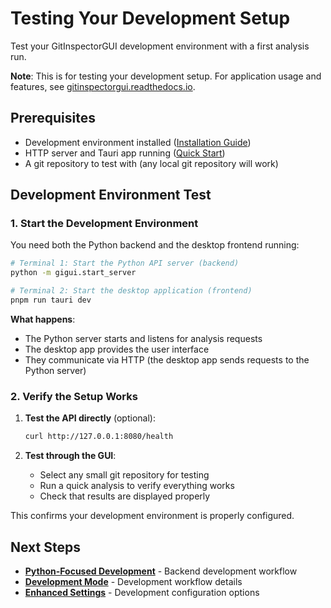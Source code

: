 # Testing Your Development Setup

Test your GitInspectorGUI development environment with a first analysis run.

**Note**: This is for testing your development setup. For application usage and features, see [gitinspectorgui.readthedocs.io](https://gitinspectorgui.readthedocs.io/en/latest/).

## Prerequisites

-   Development environment installed ([Installation Guide](installation.md))
-   HTTP server and Tauri app running ([Quick Start](quick-start.md))
-   A git repository to test with (any local git repository will work)

## Development Environment Test

### 1. Start the Development Environment

You need both the Python backend and the desktop frontend running:

```bash
# Terminal 1: Start the Python API server (backend)
python -m gigui.start_server

# Terminal 2: Start the desktop application (frontend)
pnpm run tauri dev
```

**What happens**:

-   The Python server starts and listens for analysis requests
-   The desktop app provides the user interface
-   They communicate via HTTP (the desktop app sends requests to the Python server)

### 2. Verify the Setup Works

1. **Test the API directly** (optional):

    ```bash
    curl http://127.0.0.1:8080/health
    ```

2. **Test through the GUI**:
    - Select any small git repository for testing
    - Run a quick analysis to verify everything works
    - Check that results are displayed properly

This confirms your development environment is properly configured.

## Next Steps

-   **[Python-Focused Development](../development/python-focused-development.md)** - Backend development workflow
-   **[Development Mode](../development/development-mode.md)** - Development workflow details
-   **[Enhanced Settings](../development/enhanced-settings.md)** - Development configuration options
